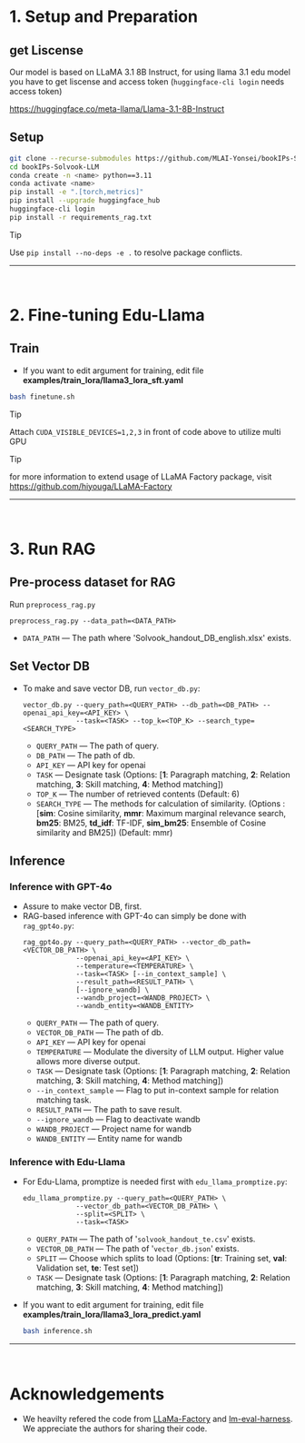 # 1. Setup and Preparation
## get Liscense
Our model is based on LLaMA 3.1 8B Instruct, for using llama 3.1 edu model you have to get liscense and access token
(`huggingface-cli login` needs access token)

https://huggingface.co/meta-llama/Llama-3.1-8B-Instruct

## Setup
```bash
git clone --recurse-submodules https://github.com/MLAI-Yonsei/bookIPs-Solvook-LLM.git
cd bookIPs-Solvook-LLM
conda create -n <name> python==3.11
conda activate <name>
pip install -e ".[torch,metrics]"
pip install --upgrade huggingface_hub
huggingface-cli login
pip install -r requirements_rag.txt
```
> [!TIP]
Use `pip install --no-deps -e .` to resolve package conflicts.

----



<br>


# 2. Fine-tuning Edu-Llama

## Train
* If you want to edit argument for training, edit file **examples/train_lora/llama3_lora_sft.yaml**

```bash
bash finetune.sh
```


> [!TIP]
> Attach `CUDA_VISIBLE_DEVICES=1,2,3` in front of code above to utilize multi GPU

> [!TIP]
> for more information to extend usage of LLaMA Factory package, visit https://github.com/hiyouga/LLaMA-Factory

----

<br>

# 3. Run RAG

## Pre-process dataset for RAG
Run `preprocess_rag.py`
```
preprocess_rag.py --data_path=<DATA_PATH>
```
* ```DATA_PATH``` &mdash; The path where 'Solvook_handout_DB_english.xlsx' exists.



## Set Vector DB
* To make and save vector DB, run `vector_db.py`:
    ```
    vector_db.py --query_path=<QUERY_PATH> --db_path=<DB_PATH> --openai_api_key=<API_KEY> \
                 --task=<TASK> --top_k=<TOP_K> --search_type=<SEARCH_TYPE>
    ```
    * ```QUERY_PATH``` &mdash; The path of query.
    * ```DB_PATH``` &mdash; The path of db.
    * ```API_KEY``` &mdash; API key for openai
    * ```TASK``` &mdash; Designate task (Options: [**1**: Paragraph matching, **2**: Relation matching, **3**: Skill matching, **4**: Method matching])
    * ```TOP_K``` &mdash; The number of retrieved contents (Default: 6)
    * ```SEARCH_TYPE``` &mdash; The methods for calculation of similarity. (Options : [**sim**: Cosine similarity, **mmr**: Maximum marginal relevance search, **bm25**: BM25, **td_idf**: TF-IDF, **sim_bm25**: Ensemble of Cosine similarity and BM25]) (Default: mmr)



## Inference
### Inference with GPT-4o
* Assure to make vector DB, first. 
* RAG-based inference with GPT-4o can simply be done with `rag_gpt4o.py`:
    ```
    rag_gpt4o.py --query_path=<QUERY_PATH> --vector_db_path=<VECTOR_DB_PATH> \
                 --openai_api_key=<API_KEY> \
                 --temperature=<TEMPERATURE> \
                 --task=<TASK> [--in_context_sample] \
                 --result_path=<RESULT_PATH> \
                 [--ignore_wandb] \
                 --wandb_project=<WANDB_PROJECT> \
                 --wandb_entity=<WANDB_ENTITY>
    ```
    * ```QUERY_PATH``` &mdash; The path of query.
    * ```VECTOR_DB_PATH``` &mdash; The path of db.
    * ```API_KEY``` &mdash; API key for openai
    * ```TEMPERATURE``` &mdash; Modulate the diversity of LLM output. Higher value allows more diverse output.
    * ```TASK``` &mdash; Designate task (Options: [**1**: Paragraph matching, **2**: Relation matching, **3**: Skill matching, **4**: Method matching])
    * ```--in_context_sample``` &mdash; Flag to put in-context sample for relation matching task.
    * ```RESULT_PATH``` &mdash; The path to save result.
    * ```--ignore_wandb``` &mdash; Flag to deactivate wandb
    * ```WANDB_PROJECT``` &mdash; Project name for wandb
    * ```WANDB_ENTITY``` &mdash; Entity name for wandb


### Inference with Edu-Llama
* For Edu-Llama, promptize is needed first with `edu_llama_promptize.py`:
    ```
    edu_llama_promptize.py --query_path=<QUERY_PATH> \
                 --vector_db_path=<VECTOR_DB_PATH> \
                 --split=<SPLIT> \
                 --task=<TASK>
    ```
    * ```QUERY_PATH``` &mdash; The path of '`solvook_handout_te.csv`' exists.
    * ```VECTOR_DB_PATH``` &mdash; The path of '`vector_db.json`' exists.
    * ```SPLIT``` &mdash; Choose which splits to load (Options: [**tr**: Training set, **val**: Validation set, **te**: Test set])
    * ```TASK``` &mdash; Designate task (Options: [**1**: Paragraph matching, **2**: Relation matching, **3**: Skill matching, **4**: Method matching])


* If you want to edit argument for training, edit file **examples/train_lora/llama3_lora_predict.yaml**

    ```bash
    bash inference.sh
    ```

---
<br>


# Acknowledgements
* We heavilty refered the code from [LLaMa-Factory](https://github.com/hiyouga/LLaMA-Factory) and [lm-eval-harness](https://github.com/EleutherAI/lm-evaluation-harness). We appreciate the authors for sharing their code.